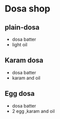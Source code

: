 # Dosa shop

## plain-dosa
* dosa batter
* light oil

## Karam dosa
* dosa batter
* karam and oil

## Egg dosa
* dosa batter
* 2 egg ,karam and oil
